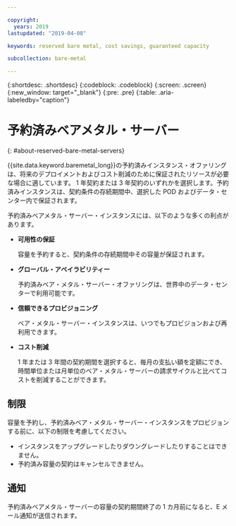 ```yaml
---

copyright:
  years: 2019
lastupdated: "2019-04-08"

keywords: reserved bare metal, cost savings, guaranteed capacity

subcollection: bare-metal

---
```


{:shortdesc: .shortdesc}
{:codeblock: .codeblock}
{:screen: .screen}
{:new_window: target="_blank"}
{:pre: .pre}
{:table: .aria-labeledby="caption"}

# 予約済みベアメタル・サーバー
{: #about-reserved-bare-metal-servers}

{{site.data.keyword.baremetal_long}}の予約済みインスタンス・オファリングは、将来のデプロイメントおよびコスト削減のために保証されたリソースが必要な場合に適しています。 1 年契約または 3 年契約のいずれかを選択します。予約済みインスタンスは、契約条件の存続期間中、選択した POD およびデータ・センター内で保証されます。

予約済みベアメタル・サーバー・インスタンスには、以下のような多くの利点があります。

* **可用性の保証**

    容量を予約すると、契約条件の存続期間中その容量が保証されます。

* **グローバル・アベイラビリティー**

    予約済みベア・メタル・サーバー・オファリングは、世界中のデータ・センターで利用可能です。

* **信頼できるプロビジョニング**

   ベア・メタル・サーバー・インスタンスは、いつでもプロビジョンおよび再利用できます。

* **コスト削減**

    1 年または 3 年間の契約期間を選択すると、毎月の支払い額を定額にでき、時間単位または月単位のベア・メタル・サーバーの請求サイクルと比べてコストを削減することができます。

## 制限

容量を予約し、予約済みベア・メタル・サーバー・インスタンスをプロビジョンする前に、以下の制限を考慮してください。

* インスタンスをアップグレードしたりダウングレードしたりすることはできません。
* 予約済み容量の契約はキャンセルできません。

## 通知

予約済みベアメタル・サーバーの容量の契約期間終了の 1 カ月前になると、E メール通知が送信されます。 
